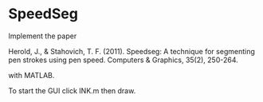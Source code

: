 # SpeedSeg

Implement the paper 

Herold, J., & Stahovich, T. F. (2011). Speedseg: A technique for segmenting pen strokes using pen speed. Computers & Graphics, 35(2), 250-264.

with MATLAB.

To start the GUI click INK.m then draw.
